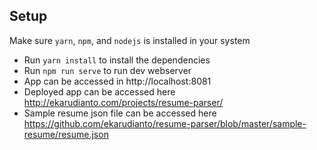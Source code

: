 ## Setup

Make sure `yarn`, `npm`, and `nodejs` is installed in your system

- Run `yarn install` to install the dependencies
- Run `npm run serve` to run dev webserver
- App can be accessed in http://localhost:8081
- Deployed app can be accessed here http://ekarudianto.com/projects/resume-parser/
- Sample resume json file can be accessed here https://github.com/ekarudianto/resume-parser/blob/master/sample-resume/resume.json